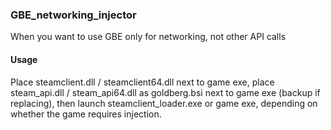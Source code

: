 ### GBE_networking_injector

When you want to use GBE only for networking, not other API calls

#### Usage

Place steamclient.dll / steamclient64.dll next to game exe, place steam_api.dll / steam_api64.dll as goldberg.bsi next to game exe (backup if replacing), then launch steamclient_loader.exe or game exe, depending on whether the game requires injection.

